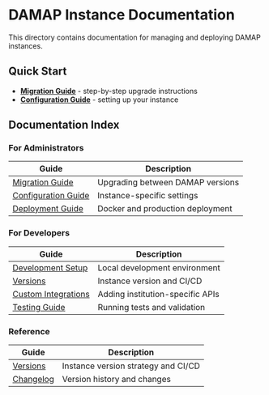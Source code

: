 # DAMAP Instance Documentation

This directory contains documentation for managing and deploying DAMAP instances.

## Quick Start

* [**Migration Guide**](MIGRATIONS.md) - step-by-step upgrade instructions
* [**Configuration Guide**](CONFIGURATION.md) - setting up your instance

## Documentation Index

### For Administrators

| Guide | Description |
|-------|-------------|
| [Migration Guide](MIGRATIONS.md) | Upgrading between DAMAP versions |
| [Configuration Guide](CONFIGURATION.md) | Instance-specific settings |
| [Deployment Guide](DEPLOYMENT.md) | Docker and production deployment |

### For Developers

| Guide | Description |
|-------|-------------|
| [Development Setup](DEVELOPMENT.md) | Local development environment |
| [Versions](VERSIONS.md) | Instance version and CI/CD |
| [Custom Integrations](INTEGRATIONS.md) | Adding institution-specific APIs |
| [Testing Guide](TESTING.md) | Running tests and validation |

### Reference

| Guide | Description |
|-------|-------------|
| [Versions](VERSIONS.md) | Instance version strategy and CI/CD |
| [Changelog](../CHANGELOG.md) | Version history and changes |
